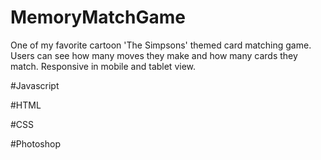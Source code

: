 # MemoryMatchGame

One of my favorite cartoon 'The Simpsons' themed card matching game. Users can see how many moves they make and how many cards they match. Responsive in mobile and tablet view.

#Javascript

#HTML

#CSS

#Photoshop
